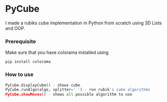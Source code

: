 # PyCube
I made a rubiks cube implementation in Python from scratch using 3D Lists and OOP.


### Prerequisite
Make sure that you have colorama installed using

`pip install colorama`

### How to use

```py
PyCube.displayCube() - shows cube
PyCube.runAlgo(algo, splitter=' ') - run rubik's cube algorithms
PyCube.showMoves() - shows all possible algorithm to use
```
